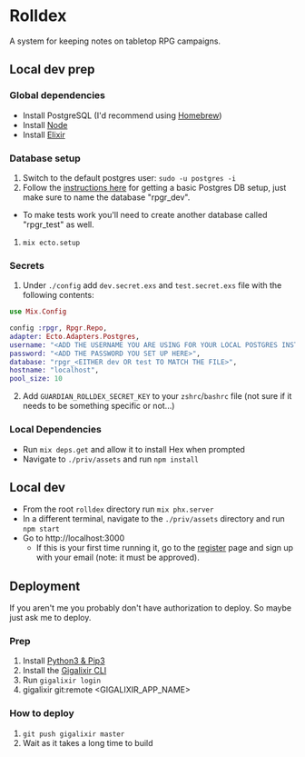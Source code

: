 # Rolldex

A system for keeping notes on tabletop RPG campaigns.

## Local dev prep

### Global dependencies
- Install PostgreSQL (I'd recommend using [Homebrew](https://www.codefellows.org/blog/three-battle-tested-ways-to-install-postgresql/))
- Install [Node](https://nodejs.org/en/download/package-manager/)
- Install [Elixir](https://elixir-lang.org/install.html)

### Database setup
1. Switch to the default postgres user: `sudo -u postgres -i`
1. Follow the [instructions here](https://www.freecodecamp.org/news/how-to-get-started-with-postgresql-9d3bc1dd1b11/) for getting a basic Postgres DB setup, just make sure to name the database "rpgr_dev".
  - To make tests work you'll need to create another database called "rpgr_test" as well.
1. `mix ecto.setup`

### Secrets
1. Under `./config` add `dev.secret.exs` and `test.secret.exs` file with the following contents:
```ex
use Mix.Config

config :rpgr, Rpgr.Repo,
adapter: Ecto.Adapters.Postgres,
username: "<ADD THE USERNAME YOU ARE USING FOR YOUR LOCAL POSTGRES INSTANCE HERE>",
password: "<ADD THE PASSWORD YOU SET UP HERE>",
database: "rpgr_<EITHER dev OR test TO MATCH THE FILE>",
hostname: "localhost",
pool_size: 10
```
2. Add `GUARDIAN_ROLLDEX_SECRET_KEY` to your `zshrc`/`bashrc` file (not sure if it needs to be something specific or not...)

### Local Dependencies
- Run `mix deps.get` and allow it to install Hex when prompted
- Navigate to `./priv/assets` and run `npm install`

## Local dev
- From the root `rolldex` directory run `mix phx.server`
- In a different terminal, navigate to the `./priv/assets` directory and run `npm start`
- Go to http://localhost:3000
  - If this is your first time running it, go to the [register](http://localhost:3000/register) page and sign up with your email (note: it must be approved).

## Deployment
If you aren't me you probably don't have authorization to deploy. So maybe just ask me to deploy.

### Prep
1. Install [Python3 & Pip3](https://docs.python-guide.org/starting/install3/osx/)
1. Install the [Gigalixir CLI](https://gigalixir.readthedocs.io/en/latest/main.html#install-the-command-line-interface)
1. Run `gigalixir login`
1. gigalixir git:remote <GIGALIXIR_APP_NAME>

### How to deploy
1. `git push gigalixir master`
1. Wait as it takes a long time to build
